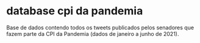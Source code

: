# database cpi da pandemia
Base de dados contendo todos os tweets publicados pelos senadores que fazem parte da CPI da Pandemia (dados de janeiro a junho de 2021).
